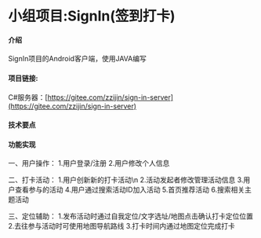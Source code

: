 # 小组项目:SignIn(签到打卡)


#### 介绍
SignIn项目的Android客户端，使用JAVA编写


#### 项目链接:
C#服务器：[https://gitee.com/zzijin/sign-in-server](https://gitee.com/zzijin/sign-in-server)


#### 技术要点


#### 功能实现

一、用户操作：
   1.用户登录/注册
   2.用户修改个人信息

二、打卡活动：
   1.用户创新新的打卡活动\n
   2.活动发起者修改管理活动信息
   3.用户查看参与的活动
   4.用户通过搜索活动ID加入活动
   5.首页推荐活动
   6.搜索相关主题活动

三、定位辅助：
   1.发布活动时通过自我定位/文字选址/地图点击确认打卡定位位置
   2.去往参与活动时可使用地图导航路线
   3.打卡时间内通过地图定位完成打卡

